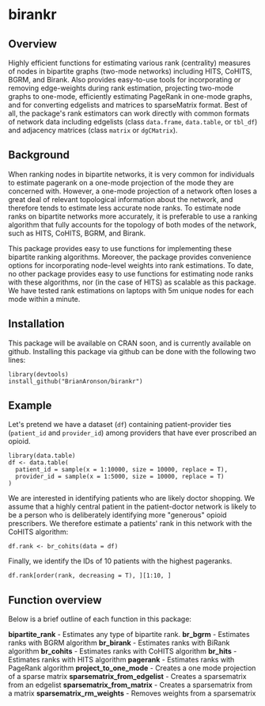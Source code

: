 # birankr

## Overview
Highly efficient functions for estimating various rank (centrality) measures of nodes in bipartite graphs (two-mode networks) including HITS, CoHITS, BGRM, and Birank. Also provides easy-to-use tools for incorporating or removing edge-weights during rank estimation, projecting two-mode graphs to one-mode, efficiently estimating PageRank in one-mode graphs, and for converting edgelists and matrices to sparseMatrix format. Best of all, the package's rank estimators can work directly with common formats of network data including edgelists (class `data.frame`, `data.table`, or `tbl_df`) and adjacency matrices (class `matrix` or `dgCMatrix`).

## Background 
When ranking nodes in bipartite networks, it is very common for individuals to estimate pagerank on a one-mode projection of the mode they are concerned with. However, a one-mode projection of a network often loses a great deal of relevant topological information about the network, and therefore tends to estimate less accurate node ranks. To estimate node ranks on bipartite networks more accurately, it is preferable to use a ranking algorithm that fully accounts for the topology of both modes of the network, such as HITS, CoHITS, BGRM, and Birank. 

This package provides easy to use functions for implementing these bipartite ranking algorithms. Moreover, the package provides convenience options for incorporating node-level weights into rank estimations. To date, no other package provides easy to use functions for estimating node ranks with these algorithms, nor (in the case of HITS) as scalable as this package. We have tested rank estimations on laptops with 5m unique nodes for each mode within a minute.


## Installation

This package will be available on CRAN soon, and is currently available on github. Installing this package via github can be done with the following two lines:

    library(devtools)
    install_github("BrianAronson/birankr")

## Example
Let's pretend we have a dataset (`df`) containing patient-provider ties (`patient_id` and `provider_id`) among providers that have ever proscribed an opioid.

    library(data.table)
    df <- data.table(
      patient_id = sample(x = 1:10000, size = 10000, replace = T),
      provider_id = sample(x = 1:5000, size = 10000, replace = T)
    )

We are interested in identifying patients who are likely doctor shopping. We assume that a highly central patient in the patient-doctor network is likely to be a person who is deliberately identifying more "generous" opioid prescribers. We therefore estimate a patients' rank in this network with the CoHITS algorithm:

    df.rank <- br_cohits(data = df)

Finally, we identify the IDs of 10 patients with the highest pageranks.
    
    df.rank[order(rank, decreasing = T), ][1:10, ]

## Function overview
Below is a brief outline of each function in this package:

**bipartite\_rank**
    - Estimates any type of bipartite rank.
**br\_bgrm**
    - Estimates ranks with BGRM algorithm
**br\_birank** 
    - Estimates ranks with BiRank algorithm
**br\_cohits**
    - Estimates ranks with CoHITS algorithm
**br\_hits** 
    - Estimates ranks with HITS algorithm
**pagerank**
    - Estimates ranks with PageRank algorithm
**project\_to\_one\_mode**
    - Creates a one mode projection of a sparse matrix
**sparsematrix\_from\_edgelist**
    - Creates a sparsematrix from an edgelist
**sparsematrix\_from\_matrix** 
    - Creates a sparsematrix from a matrix
**sparsematrix\_rm\_weights**
    - Removes weights from a sparsematrix
